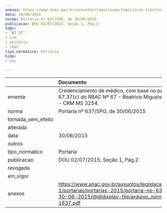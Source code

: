 ```yaml
---
anexos: https://www.anac.gov.br/assuntos/legislacao/legislacao-1/portarias/portarias-2015/portaria-no-637-spo-de-30-06-2015/@@display-file/arquivo_norma/PA2015-1637.pdf
data: 30/06/2015
norma: Portaria nº 637/SPO, de 30/06/2015
publicacao: DOU 02/07/2015, Seção 1, Pág.2
tags:
- '67.37'
- crm
- portaria
- rbac
tipo_normatico: Portaria
hide: 
- toc 
 
---
```


|                    | Documento                                                                                                                                                        |
|:-------------------|:-----------------------------------------------------------------------------------------------------------------------------------------------------------------|
| ementa             | Credenciamento de médico, com base no parágrafo 67.37(c) do RBAC Nº 67 - Beatrice Miguéis dos Santos - CRM MS 3254.                                              |
| norma              | Portaria nº 637/SPO, de 30/06/2015                                                                                                                               |
| tornada_sem_efeito |                                                                                                                                                                  |
| alterada           |                                                                                                                                                                  |
| data               | 30/06/2015                                                                                                                                                       |
| outros             |                                                                                                                                                                  |
| tipo_normatico     | Portaria                                                                                                                                                         |
| publicacao         | DOU 02/07/2015, Seção 1, Pág.2                                                                                                                                   |
| revogada           |                                                                                                                                                                  |
| em_vigor           |                                                                                                                                                                  |
| anexos             | https://www.anac.gov.br/assuntos/legislacao/legislacao-1/portarias/portarias-2015/portaria-no-637-spo-de-30-06-2015/@@display-file/arquivo_norma/PA2015-1637.pdf |